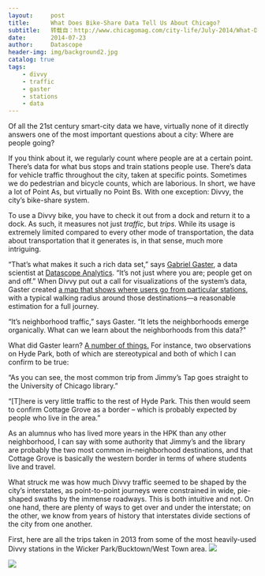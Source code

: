 ```yaml
---
layout:     post
title:      What Does Bike-Share Data Tell Us About Chicago?
subtitle:   转载自：http://www.chicagomag.com/city-life/July-2014/What-Does-Bike-Share-Data-Tell-Us-About-Chicago/
date:       2014-07-23
author:     Datascope
header-img: img/background2.jpg
catalog: true
tags:
    - divvy
    - traffic
    - gaster
    - stations
    - data
---
```





Of all the 21st century smart-city data we have, virtually none of it directly answers one of the most important questions about a city: Where are people going?


If you think about it, we regularly count where people are at a certain point. There’s data for what bus stops and train stations people use. There’s data for vehicle traffic throughout the city, taken at specific points. Sometimes we do pedestrian and bicycle counts, which are laborious. In short, we have a lot of Point As, but virtually no Point Bs. With one exception: Divvy, the city’s bike-share system.


To use a Divvy bike, you have to check it out from a dock and return it to a dock. As such, it measures not just *traffic*, but *trips*. While its usage is extremely limited compared to every other mode of transportation, the data about transportation that it generates is, in that sense, much more intriguing.


“That’s what makes it such a rich data set,” says [Gabriel Gaster](https://twitter.com/gabegaster), a data scientist at [Datascope Analytics](http://datascopeanalytics.com/). “It’s not just where you are; people get on and off.” When Divvy put out a call for visualizations of the system’s data, Gaster created [a map that shows where users go from particular stations](http://divvy.datasco.pe/), with a typical walking radius around those destinations—a reasonable estimation for a full journey.


“It’s neighborhood traffic,” says Gaster. “It lets the neighborhoods emerge organically. What can we learn about the neighborhoods from this data?" 


What did Gaster learn? [A number of things.](http://datascopeanalytics.com/what-we-think/2014/04/04/divvy-traffic-patterns) For instance, two observations on Hyde Park, both of which are stereotypical and both of which I can confirm to be true:


“As you can see, the most common trip from Jimmy’s Tap goes straight to the University of Chicago library.”

“[T]here is very little traffic to the rest of Hyde Park. This then would seem to confirm Cottage Grove as a border – which is probably expected by people who live in the area.”


As an alumnus who has lived more years in the HPK than any other neighborhood, I can say with some authority that Jimmy’s and the library are probably the two most common in-neighborhood destinations, and that Cottage Grove is basically the western border in terms of where students live and travel.


What struck me was how much Divvy traffic seemed to be shaped by the city’s interstates, as point-to-point journeys were constrained in wide, pie-shaped swaths by the immense roadways. This is both intuitive and not. On one hand, there are plenty of ways to get over and under the interstate; on the other, we know from years of history that interstates divide sections of the city from one another.


First, here are all the trips taken in 2013 from some of the most heavily-used Divvy stations in the Wicker Park/Bucktown/West Town area.
![](http://media.chicagomag.com//whet/damen-pierce.jpg?ver=1406062823)

![](http://media.chicagomag.com//whet/ashland-division.jpg?ver=1406062865)

